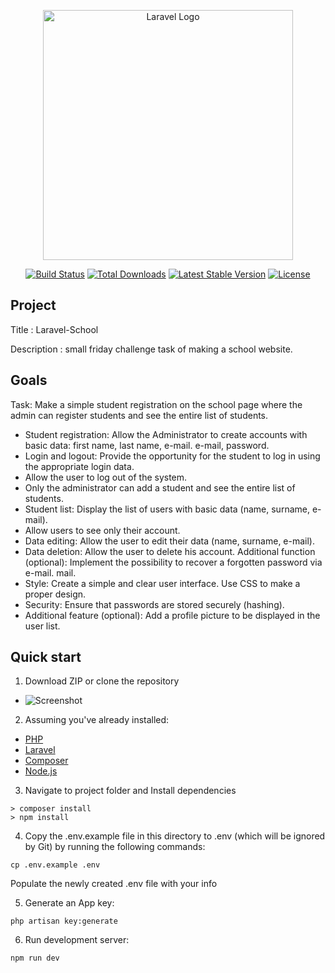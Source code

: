<p align="center"><a href="https://laravel.com" target="_blank"><img src="https://raw.githubusercontent.com/laravel/art/master/logo-lockup/5%20SVG/2%20CMYK/1%20Full%20Color/laravel-logolockup-cmyk-red.svg" width="400" alt="Laravel Logo"></a></p>

<p align="center">
<a href="https://github.com/laravel/framework/actions"><img src="https://github.com/laravel/framework/workflows/tests/badge.svg" alt="Build Status"></a>
<a href="https://packagist.org/packages/laravel/framework"><img src="https://img.shields.io/packagist/dt/laravel/framework" alt="Total Downloads"></a>
<a href="https://packagist.org/packages/laravel/framework"><img src="https://img.shields.io/packagist/v/laravel/framework" alt="Latest Stable Version"></a>
<a href="https://packagist.org/packages/laravel/framework"><img src="https://img.shields.io/packagist/l/laravel/framework" alt="License"></a>
</p>

</p>

## Project

Title : Laravel-School

Description : small friday challenge task of making a school website.

## Goals

Task: Make a simple student registration on the school page where the admin can register students and see the entire list of students.

-   Student registration: Allow the Administrator to create accounts with basic data: first name, last name, e-mail. e-mail, password.
-   Login and logout: Provide the opportunity for the student to log in using the appropriate login data.
-   Allow the user to log out of the system.
-   Only the administrator can add a student and see the entire list of students.
-   Student list: Display the list of users with basic data (name, surname, e-mail).
-   Allow users to see only their account.
-   Data editing: Allow the user to edit their data (name, surname, e-mail).
-   Data deletion: Allow the user to delete his account. Additional function (optional): Implement the possibility to recover a forgotten password via e-mail. mail.
-   Style: Create a simple and clear user interface. Use CSS to make a proper design.
-   Security: Ensure that passwords are stored securely (hashing).
-   Additional feature (optional): Add a profile picture to be displayed in the user list.

## Quick start

1. Download ZIP or clone the repository

-   ![Screenshot](https://i.imgur.com/uqGgbuA.png)

2.  Assuming you've already installed:

-   [PHP](https://www.php.net/)
-   [Laravel](https://laravel.com/)
-   [Composer](https://getcomposer.org/)
-   [Node.js](https://nodejs.org)

3. Navigate to project folder and Install dependencies

```
> composer install
> npm install
```

4. Copy the .env.example file in this directory to .env (which will be ignored by Git) by running the following commands:

```
cp .env.example .env
```

Populate the newly created .env file with your info

5. Generate an App key:

```
php artisan key:generate
```

6. Run development server:

```
npm run dev
```
